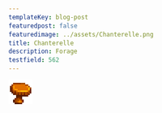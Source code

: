 ```yaml
---
templateKey: blog-post
featuredpost: false
featuredimage: ../assets/Chanterelle.png
title: Chanterelle
description: Forage
testfield: 562
---
```

![Chanterelle](../assets/Chanterelle.png)